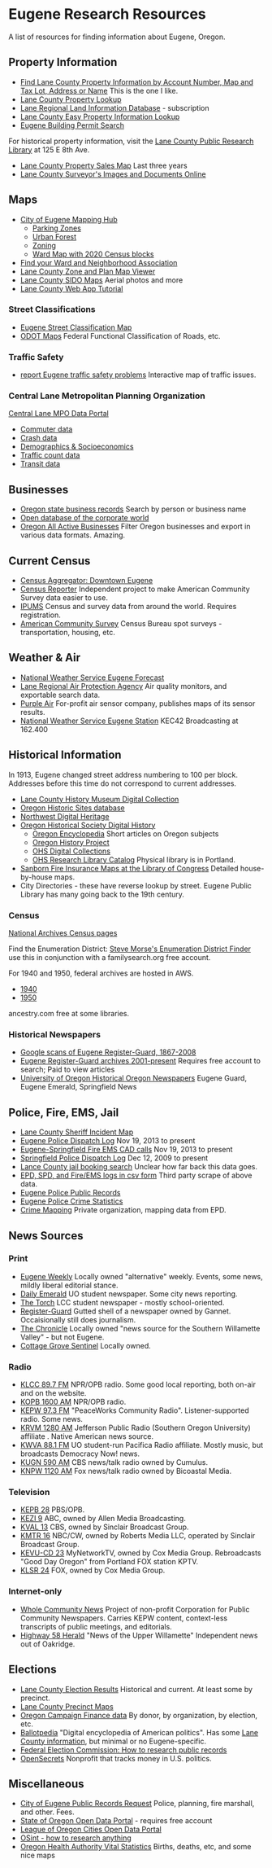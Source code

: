 # Eugene Research Resources

A list of resources for finding information about Eugene, Oregon.

## Property Information

* [Find Lane County Property Information by Account Number, Map and Tax Lot, Address or Name](https://apps.lanecounty.org/PropertyAccountInformation/#)
  This is the one I like.
* [Lane County Property Lookup](https://www.rlid.org/custom/lc/at/)
* [Lane Regional Land Information Database](https://www.rlid.org) - subscription
* [Lane County Easy Property Information Lookup](https://lcmaps.lanecounty.org/propertysearchnew/)
* [Eugene Building Permit Search](https://pdd.eugene-or.gov/buildingpermits/permitsearch) 

For historical property information,
visit the [Lane County Public Research Library](https://www.lanecounty.org/cms/One.aspx?portalId=3585881&pageId=4116371)
at 125 E 8th Ave.

* [Lane County Property Sales Map](https://lcmaps.lanecounty.org/LaneCountyMaps/PropertySales/index.html) Last three years
* [Lane County Surveyor's Images and Documents Online](http://apps.lanecounty.org/SIDO/default.aspx)

## Maps
* [City of Eugene Mapping Hub](https://mapping.eugene-or.gov/)
  - [Parking Zones](https://mapping.eugene-or.gov/apps/1360a29377d74f3193d4e5626f217a32/explore)
  - [Urban Forest](https://mapping.eugene-or.gov/apps/8c2c6e0c1599456dabd1f18fbbf6676c/explore)
  - [Zoning](https://mapping.eugene-or.gov/apps/972e17b24da94f849c6068872108968f/explore)
  - [Ward Map with 2020 Census blocks](https://mapping.eugene-or.gov/apps/4a0fa873da3146f38413c060c3f30e4a/explore)
* [Find your Ward and Neighborhood Association](https://www.eugene-or.gov/532/Find-Your-Ward)
* [Lane County Zone and Plan Map Viewer](https://lcmaps.lanecounty.org/LaneCountyMaps/ZoneAndPlanMapsApp/index.html)
* [Lane County SIDO Maps](https://lcmaps.lanecounty.org/LaneCountyMaps/SIDOMapsApp/index.html) Aerial photos and more
* [Lane County Web App Tutorial](https://lcmaps.lanecounty.org/GISHelp/Tutorial/WebApplicationTutorialWAB.pdf)

### Street Classifications
* [Eugene Street Classification Map](https://www.eugene-or.gov/DocumentCenter/View/43142/Eugene_Street_Classification_Map)
* [ODOT Maps](https://www.oregon.gov/odot/Data/Pages/Maps.aspx) Federal Functional Classification of Roads, etc.

### Traffic Safety
* [report Eugene traffic safety problems](https://mapping.eugene-or.gov/apps/Eugene-PWE::vision-zero/explore) Interactive map of traffic issues.

### Central Lane Metropolitan Planning Organization

[Central Lane MPO Data Portal](https://www.lcog.org/thempo/page/data)
* [Commuter data](https://www.lcog.org/thempo/page/commuter-data)
* [Crash data](https://www.lcog.org/thempo/page/crash-data)
* [Demographics & Socioeconomics](https://www.lcog.org/thempo/page/demographics-socioeconomics)
* [Traffic count data](https://www.lcog.org/thempo/page/traffic-count-data)
* [Transit data](https://www.lcog.org/thempo/page/tranit-data)

## Businesses
* [Oregon state business records](https://egov.sos.state.or.us/br/) Search by person or business name
* [Open database of the corporate world](https://opencorporates.com)
* [Oregon All Active Businesses](https://data.oregon.gov/business/Active-Businesses-ALL/tckn-sxa6/data) Filter Oregon businesses and export in various data formats. Amazing.

## Current Census 
* [Census Aggregator: Downtown Eugene](https://www.city-data.com/neighborhood/Downtown-Eugene-OR.html)
* [Census Reporter](https://censusreporter.org) Independent project to make American Community Survey data easier to use.
* [IPUMS](https://www.ipums.org/) Census and survey data from around the world. Requires registration.
* [American Community Survey](https://www.census.gov/programs-surveys/acs/) Census Bureau spot surveys - transportation, housing, etc.

## Weather & Air
* [National Weather Service Eugene Forecast](https://forecast.weather.gov/MapClick.php?lat=44.0522&lon=-123.0912)
* [Lane Regional Air Protection Agency](https://www.lrapa.org/air-quality-protection/current-aqi/) Air quality monitors, and exportable search data.
* [Purple Air](https://map.purpleair.com/air-quality-standards-us-epa-aqi?opt=%2F1%2Flp%2Fa10%2Fp604800%2FcC0#11.35/44.0553/-123.0899) For-profit air sensor company, publishes maps of its sensor results.
* [National Weather Service Eugene Station](https://www.weather.gov/nwr/sites?site=KEC42) KEC42 Broadcasting at 162.400

## Historical Information

In 1913, Eugene changed street address numbering to 100 per block.
Addresses before this time do not correspond to current addresses.

* [Lane County History Museum Digital Collection](https://lchm.pastperfectonline.com/)
* [Oregon Historic Sites database](https://heritagedata.prd.state.or.us/historic/)
* [Northwest Digital Heritage](https://nwdh.dp.la)
* [Oregon Historical Society Digital History](https://www.ohs.org/research-and-library/digital-history-projects.cfm) 
  - [Oregon Encyclopedia](https://www.oregonencyclopedia.org/) Short articles on Oregon subjects
  - [Oregon History Project](https://www.oregonhistoryproject.org/)
  - [OHS Digital Collections](https://digitalcollections.ohs.org/)
  - [OHS Research Library Catalog](https://librarycatalog.ohs.org/O90000/OPAC/Index.aspx) Physical library is in Portland.
* [Sanborn Fire Insurance Maps at the Library of Congress](https://www.loc.gov/collections/sanborn-maps/?q=lane+county) Detailed house-by-house maps.
* City Directories - these have reverse lookup by street. Eugene Public Library has many going back to the 19th century.

### Census 

[National Archives Census pages](https://www.archives.gov/research/census)

Find the Enumeration District:
[Steve Morse's Enumeration District Finder](https://stevemorse.org/census/unified.html)
use this in conjunction with a familysearch.org free account.

For 1940 and 1950, federal archives are hosted in AWS.
* [1940](https://www.archives.gov/developer/1940-census)
* [1950](https://www.archives.gov/developer/1950-census)


ancestry.com free at some libraries.

### Historical Newspapers

* [Google scans of Eugene Register-Guard, 1867-2008](https://books.google.com/books?id=H9ZVAAAAIBAJ)
* [Eugene Register-Guard archives 2001-present](https://registerguard.newsbank.com/) Requires free account to search; Paid to view articles
* [University of Oregon Historical Oregon Newspapers](https://oregonnews.uoregon.edu/) Eugene Guard, Eugene Emerald, Springfield News

## Police, Fire, EMS, Jail

* [Lane County Sheriff Incident Map](http://map.citizenserviceportal.com/home/agency?agencycode=EGS)
* [Eugene Police Dispatch Log](https://coeapps.eugene-or.gov/EPDDispatchLog/Search) Nov 19, 2013 to present
* [Eugene-Springfield Fire EMS CAD calls](https://coeapps.eugene-or.gov/ruralfirecad) Nov 19, 2013 to present
* [Springfield Police Dispatch Log](https://coeapps.eugene-or.gov/SPDDispatchLog/Search) Dec 12, 2009 to present
* [Lance County jail booking search](https://inmateinformation.lanecounty.org/Home/BookingSearchQuery) Unclear how far back this data goes.
* [EPD, SPD, and Fire/EMS logs in csv form](https://github.com/nbirnel/eugene-or-police-fire-ems-call-logs/releases) Third party scrape of above data.
* [Eugene Police Public Records](https://www.eugene-or.gov/916/Public-Records-Office)
* [Eugene Police Crime Statistics](https://www.eugene-or.gov/542/Crime-Statistics)
* [Crime Mapping](https://www.crimemapping.com/map/agency/668) Private organization, mapping data from EPD.

## News Sources

### Print
* [Eugene Weekly](https://eugeneweekly.coma/) Locally owned "alternative" weekly. Events, some news, mildly liberal editorial stance.
* [Daily Emerald](https://dailyemerald.com/) UO student newspaper. Some city news reporting.
* [The Torch](https://lcctorch.com/) LCC student newspaper - mostly school-oriented.
* [Register-Guard](https://www.registerguard.com/) Gutted shell of a newspaper owned by Gannet. Occaisionally still does journalism.
* [The Chronicle](https://www.chronicle1909.com/) Locally owned "news source for the Southern Willamette Valley" - but not Eugene.
* [Cottage Grove Sentinel](https://www.cgsentinel.com/) Locally owned.
### Radio
* [KLCC 89.7 FM](https://www.klcc.org/) NPR/OPB radio. Some good local reporting, both on-air and on the website.
* [KOPB 1600 AM](https://www.kopb.org/) NPR/OPB radio.
* [KEPW 97.3 FM](https://kepw.org/) "PeaceWorks Community Radio". Listener-supported radio. Some news.
* [KRVM 1280 AM](https://www.ijpr.org/) Jefferson Public Radio (Southern Oregon University) affiliate . Native American news source.
* [KWVA 88.1 FM]() UO student-run Pacifica Radio affiliate. Mostly music, but broadcasts Democracy Now! news.
* [KUGN 590 AM](https://www.kugn.com/) CBS news/talk radio owned by Cumulus.
* [KNPW 1120 AM](https://www.knpw.com/) Fox news/talk radio owned by Bicoastal Media.
### Television
* [KEPB 28](https://www.opb.org) PBS/OPB.
* [KEZI 9](https://kezi.com) ABC, owned by Allen Media Broadcasting.
* [KVAL 13](https://kval.com) CBS, owned by Sinclair Broadcast Group.
* [KMTR 16](https://nbc16.com) NBC/CW, owned by Roberts Media LLC, operated by Sinclair Broadcast Group.
* [KEVU-CD 23](http://www.oregonsfox.com/kevu.html) MyNetworkTV, owned by Cox Media Group. Rebroadcasts "Good Day Oregon" from Portland FOX station KPTV.
* [KLSR 24](http://www.oregonsfox.com/) FOX, owned by Cox Media Group.
### Internet-only
* [Whole Community News](https://wholecommunity.news) Project of non-profit Corporation for Public Community Newspapers. Carries KEPW content, context-less transcripts of public meetings, and editorials.
* [Highway 58 Herald](https://highway58herald.com) "News of the Upper Willamette" Independent news out of Oakridge.

## Elections
* [Lane County Election Results](https://www.lanecounty.org/government/county_departments/county_administration/operations/county_clerk/elections/historical_election_details) Historical and current. At least some by precinct.
* [Lane County Precinct Maps](https://www.lanecounty.org/government/county_departments/county_administration/operations/county_clerk/elections/precinct_maps_2020) 
* [Oregon Campaign Finance data](https://secure.sos.state.or.us/orestar/) By donor, by organization, by election, etc. 
* [Ballotpedia](https://ballotpedia.org/Main_Page) "Digital encyclopedia of American politics". Has some [Lane County information](https://ballotpedia.org/Lane_County,_Oregon,_elections,_2022), but minimal or no Eugene-specific.
* [Federal Election Commission: How to research public records](https://www.fec.gov/introduction-campaign-finance/how-to-research-public-records/)
* [OpenSecrets](https://www.opensecrets.org/donor-lookup) Nonprofit that tracks money in U.S. politics.


## Miscellaneous
* [City of Eugene Public Records Request](https://eugeneor.justfoia.com/publicportal/home/newrequest) Police, planning, fire marshall, and other. Fees.
* [State of Oregon Open Data Portal](https://data.oregon.gov) - requires free account
* [League of Oregon Cities Open Data Portal](https://data.orcities.org/)
* [OSint - how to research anything](https://osintframework.com/)
* [Oregon Health Authority Vital Statistics](https://www.oregon.gov/oha/PH/BIRTHDEATHCERTIFICATES/Pages/index.aspx) Births, deaths, etc, and some nice maps
